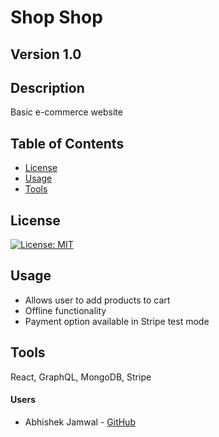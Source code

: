 # Shop Shop
## Version 1.0
## Description
Basic e-commerce website 

## Table of Contents
* [License](#license)
* [Usage](#usage)
* [Tools](#tools)

## License
[![License: MIT](https://img.shields.io/badge/License-MIT-yellow.svg)](https://opensource.org/licenses/MIT)

## Usage
* Allows user to add products to cart
* Offline functionality
* Payment option available in Stripe test mode

## Tools
React, GraphQL, MongoDB, Stripe

#### Users
* Abhishek Jamwal - [GitHub](https://github.com/jamwalab)
